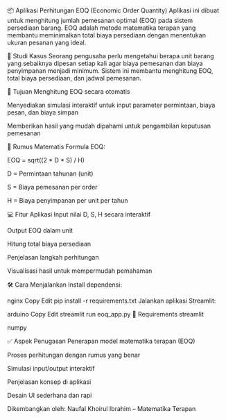📦 Aplikasi Perhitungan EOQ (Economic Order Quantity)
Aplikasi ini dibuat untuk menghitung jumlah pemesanan optimal (EOQ) pada sistem persediaan barang. EOQ adalah metode matematika terapan yang membantu meminimalkan total biaya persediaan dengan menentukan ukuran pesanan yang ideal.

📌 Studi Kasus
Seorang pengusaha perlu mengetahui berapa unit barang yang sebaiknya dipesan setiap kali agar biaya pemesanan dan biaya penyimpanan menjadi minimum. Sistem ini membantu menghitung EOQ, total biaya persediaan, dan jadwal pemesanan.

🎯 Tujuan
Menghitung EOQ secara otomatis

Menyediakan simulasi interaktif untuk input parameter permintaan, biaya pesan, dan biaya simpan

Memberikan hasil yang mudah dipahami untuk pengambilan keputusan pemesanan

🧮 Rumus Matematis
Formula EOQ:

EOQ = sqrt((2 * D * S) / H)

D = Permintaan tahunan (unit)

S = Biaya pemesanan per order

H = Biaya penyimpanan per unit per tahun

💻 Fitur Aplikasi
Input nilai D, S, H secara interaktif

Output EOQ dalam unit

Hitung total biaya persediaan

Penjelasan langkah perhitungan

Visualisasi hasil untuk mempermudah pemahaman

🛠️ Cara Menjalankan
Install dependensi:

nginx
Copy
Edit
pip install -r requirements.txt
Jalankan aplikasi Streamlit:

arduino
Copy
Edit
streamlit run eoq_app.py
📜 Requirements
streamlit

numpy

✅ Aspek Penugasan
Penerapan model matematika terapan (EOQ)

Proses perhitungan dengan rumus yang benar

Simulasi input/output interaktif

Penjelasan konsep di aplikasi

Desain UI sederhana dan rapi

Dikembangkan oleh:
Naufal Khoirul Ibrahim – Matematika Terapan

